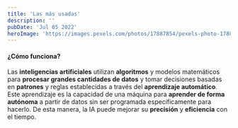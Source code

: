 ```yaml
---
title: 'Las más usadas'
description: ''
pubDate: 'Jul 05 2022'
heroImage: 'https://images.pexels.com/photos/17887854/pexels-photo-17887854/free-photo-of-marketing-naturaleza-mano-telefono-inteligente.jpeg?auto=compress&cs=tinysrgb&w=1260&h=750&dpr=1'
---
```

#### ¿Cómo funciona?

Las **inteligencias artificiales** utilizan **algoritmos** y modelos matemáticos para **procesar grandes cantidades de datos** y tomar decisiones basadas en **patrones** y reglas establecidas a través del **aprendizaje automático**. Este aprendizaje es la capacidad de una máquina para **aprender de forma autónoma** a partir de datos sin ser programada específicamente para hacerlo. De esta manera, la IA puede mejorar su **precisión** y **eficiencia** con el tiempo.
